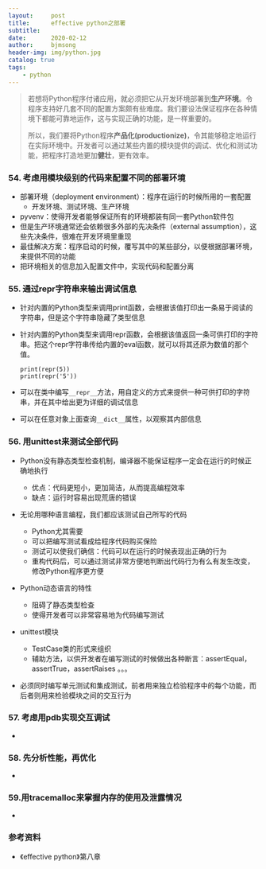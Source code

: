 ```yaml
---
layout:     post
title:      effective python之部署
subtitle:   
date:       2020-02-12
author:     bjmsong
header-img: img/python.jpg
catalog: true
tags:
    - python
---
```




> 若想将Python程序付诸应用，就必须把它从开发环境部署到**生产环境**。令程序支持好几套不同的配置方案颇有些难度。我们要设法保证程序在各种情境下都能可靠地运作，这与实现正确的功能，是一样重要的。
>
> 所以，我们要将Python程序**产品化(productionize)**，令其能够稳定地运行在实际环境中。开发者可以通过某些内置的模块提供的调试、优化和测试功能，把程序打造地更加**健壮**，更有效率。



### 54. 考虑用模块级别的代码来配置不同的部署环境

- 部署环境（deployment environment）：程序在运行的时候所用的一套配置
  - 开发环境、测试环境、生产环境
- pyvenv：使得开发者能够保证所有的环境都装有同一套Python软件包
- 但是生产环境通常还会依赖很多外部的先决条件（external assumption），这些先决条件，很难在开发环境里重现
- 最佳解决方案：程序启动的时候，覆写其中的某些部分，以便根据部署环境，来提供不同的功能
- 把环境相关的信息加入配置文件中，实现代码和配置分离



### 55. 通过repr字符串来输出调试信息

- 针对内置的Python类型来调用print函数，会根据该值打印出一条易于阅读的字符串，但是这个字符串隐藏了类型信息

- 针对内置的Python类型来调用repr函数，会根据该值返回一条可供打印的字符串。把这个repr字符串传给内置的eval函数，就可以将其还原为数值的那个值。

  ```
  print(repr(5))
  print(repr('5'))
  ```

- 可以在类中编写`__repr__`方法，用自定义的方式来提供一种可供打印的字符串，并在其中给出更为详细的调试信息

- 可以在任意对象上面查询`__dict__`属性，以观察其内部信息



### 56. 用unittest来测试全部代码

- Python没有静态类型检查机制，编译器不能保证程序一定会在运行的时候正确地执行

  - 优点：代码更短小，更加简洁，从而提高编程效率
  - 缺点：运行时容易出现荒唐的错误

- 无论用哪种语言编程，我们都应该测试自己所写的代码

  - Python尤其需要
  - 可以把编写测试看成给程序代码购买保险
  - 测试可以使我们确信：代码可以在运行的时候表现出正确的行为
  - 重构代码后，可以通过测试非常方便地判断出代码行为有么有发生改变，修改Python程序更方便

- Python动态语言的特性

  - 阻碍了静态类型检查
  - 使得开发者可以非常容易地为代码编写测试

- unittest模块

  - TestCase类的形式来组织
  - 辅助方法，以供开发者在编写测试的时候做出各种断言：assertEqual，assertTrue，assertRaises 。。。

- 必须同时编写单元测试和集成测试，前者用来独立检验程序中的每个功能，而后者则用来检验模块之间的交互行为

  



### 57. 考虑用pdb实现交互调试

- 



### 58. 先分析性能，再优化

- 



### 59.用tracemalloc来掌握内存的使用及泄露情况

- 





### 参考资料

- 《effective python》第八章
